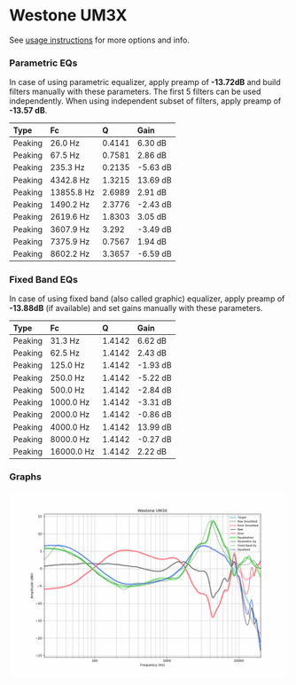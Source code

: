 # Westone UM3X
See [usage instructions](https://github.com/jaakkopasanen/AutoEq#usage) for more options and info.

### Parametric EQs
In case of using parametric equalizer, apply preamp of **-13.72dB** and build filters manually
with these parameters. The first 5 filters can be used independently.
When using independent subset of filters, apply preamp of **-13.57 dB**.

| Type    | Fc         |      Q | Gain     |
|:--------|:-----------|:-------|:---------|
| Peaking | 26.0 Hz    | 0.4141 | 6.30 dB  |
| Peaking | 67.5 Hz    | 0.7581 | 2.86 dB  |
| Peaking | 235.3 Hz   | 0.2135 | -5.63 dB |
| Peaking | 4342.8 Hz  | 1.3215 | 13.69 dB |
| Peaking | 13855.8 Hz | 2.6989 | 2.91 dB  |
| Peaking | 1490.2 Hz  | 2.3776 | -2.43 dB |
| Peaking | 2619.6 Hz  | 1.8303 | 3.05 dB  |
| Peaking | 3607.9 Hz  | 3.292  | -3.49 dB |
| Peaking | 7375.9 Hz  | 0.7567 | 1.94 dB  |
| Peaking | 8602.2 Hz  | 3.3657 | -6.59 dB |

### Fixed Band EQs
In case of using fixed band (also called graphic) equalizer, apply preamp of **-13.88dB**
(if available) and set gains manually with these parameters.

| Type    | Fc         |      Q | Gain     |
|:--------|:-----------|:-------|:---------|
| Peaking | 31.3 Hz    | 1.4142 | 6.62 dB  |
| Peaking | 62.5 Hz    | 1.4142 | 2.43 dB  |
| Peaking | 125.0 Hz   | 1.4142 | -1.93 dB |
| Peaking | 250.0 Hz   | 1.4142 | -5.22 dB |
| Peaking | 500.0 Hz   | 1.4142 | -2.84 dB |
| Peaking | 1000.0 Hz  | 1.4142 | -3.31 dB |
| Peaking | 2000.0 Hz  | 1.4142 | -0.86 dB |
| Peaking | 4000.0 Hz  | 1.4142 | 13.99 dB |
| Peaking | 8000.0 Hz  | 1.4142 | -0.27 dB |
| Peaking | 16000.0 Hz | 1.4142 | 2.22 dB  |

### Graphs
![](./Westone%20UM3X.png)